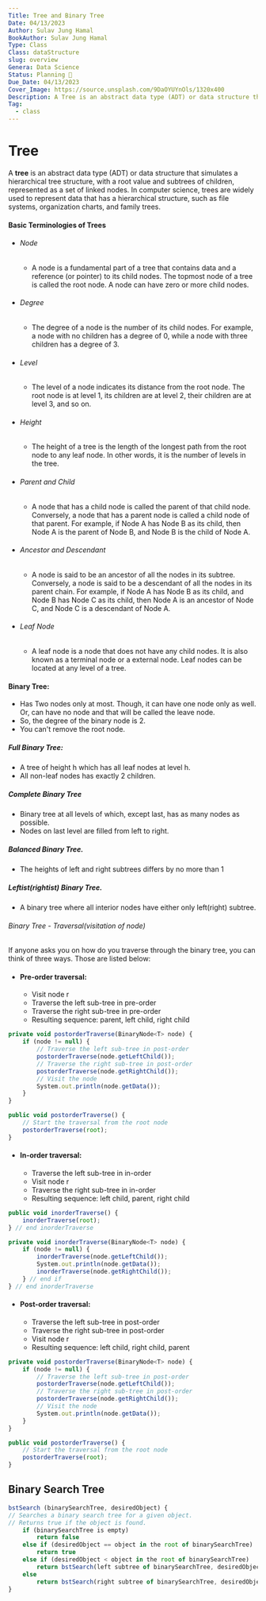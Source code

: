 ```yaml
---
Title: Tree and Binary Tree
Date: 04/13/2023
Author: Sulav Jung Hamal
BookAuthor: Sulav Jung Hamal
Type: Class
Class: dataStructure
slug: overview
Genera: Data Science 
Status: Planning 🔗
Due_Date: 04/13/2023
Cover_Image: https://source.unsplash.com/9DaOYUYnOls/1320x400
Description: A Tree is an abstract data type (ADT) or data structure that simulates a hierarchical tree structure, with a root value and subtrees of children, represented as a set of linked nodes.
Tag:
  - class
---
```


# Tree 
A **tree** is an abstract data type (ADT) or data structure that simulates a hierarchical tree structure, with a root value and subtrees of children, represented as a set of linked nodes. In computer science, trees are widely used to represent data that has a hierarchical structure, such as file systems, organization charts, and family trees.

#### Basic Terminologies of Trees

- ###### Node
	- A node is a fundamental part of a tree that contains data and a reference (or pointer) to its child nodes. The topmost node of a tree is called the root node. A node can have zero or more child nodes.

- ###### Degree
	- The degree of a node is the number of its child nodes. For example, a node with no children has a degree of 0, while a node with three children has a degree of 3.

- ###### Level
	- The level of a node indicates its distance from the root node. The root node is at level 1, its children are at level 2, their children are at level 3, and so on.

- ###### Height
	- The height of a tree is the length of the longest path from the root node to any leaf node. In other words, it is the number of levels in the tree.

- ###### Parent and Child
	- A node that has a child node is called the parent of that child node. Conversely, a node that has a parent node is called a child node of that parent. For example, if Node A has Node B as its child, then Node A is the parent of Node B, and Node B is the child of Node A.

- ###### Ancestor and Descendant
	- A node is said to be an ancestor of all the nodes in its subtree. Conversely, a node is said to be a descendant of all the nodes in its parent chain. For example, if Node A has Node B as its child, and Node B has Node C as its child, then Node A is an ancestor of Node C, and Node C is a descendant of Node A.

- ###### Leaf Node
	- A leaf node is a node that does not have any child nodes. It is also known as a terminal node or a external node. Leaf nodes can be located at any level of a tree.

#### Binary Tree:
- Has Two nodes only at most. Though, it can have one node only as well. Or, can have no node and that will be called the leave node. 
- So, the degree of the binary node is 2. 
- You can't remove the root node. 
##### Full Binary Tree: 
- A tree of height h which has all leaf nodes at level h. 
- All non-leaf nodes has exactly 2 children. 
##### Complete Binary Tree
- Binary tree at all levels of which, except last, has as many nodes as possible. 
- Nodes on last level are filled from left to right. 
##### Balanced Binary Tree. 
- The heights of left and right subtrees differs by no more than 1
##### Leftist(rightist) Binary Tree.
- A binary tree where all interior nodes have either only left(right) subtree.
###### Binary Tree - Traversal(visitation of node)
If anyone asks you on how do you traverse through the binary tree, you can think of three ways. Those are listed below: 
- #### Pre-order traversal:
    -   Visit node r
    -   Traverse the left sub-tree in pre-order
    -   Traverse the right sub-tree in pre-order
    -   Resulting sequence: parent, left child, right child
```js
private void postorderTraverse(BinaryNode<T> node) {
    if (node != null) {
        // Traverse the left sub-tree in post-order
        postorderTraverse(node.getLeftChild());
        // Traverse the right sub-tree in post-order
        postorderTraverse(node.getRightChild());
        // Visit the node
        System.out.println(node.getData());
    }
}

public void postorderTraverse() {
    // Start the traversal from the root node
    postorderTraverse(root);
}

```

- #### In-order traversal:
    -   Traverse the left sub-tree in in-order
    -   Visit node r
    -   Traverse the right sub-tree in in-order
    -   Resulting sequence: left child, parent, right child
```js
public void inorderTraverse() {  
	inorderTraverse(root);  
} // end inorderTraverse

private void inorderTraverse(BinaryNode<T> node) {  
	if (node != null) {  
		inorderTraverse(node.getLeftChild());  
		System.out.println(node.getData());  
		inorderTraverse(node.getRightChild());  
	} // end if  
} // end inorderTraverse
```

- #### Post-order traversal:
    -   Traverse the left sub-tree in post-order
    -   Traverse the right sub-tree in post-order
    -   Visit node r
    -   Resulting sequence: left child, right child, parent
```js
private void postorderTraverse(BinaryNode<T> node) {
    if (node != null) {
        // Traverse the left sub-tree in post-order
        postorderTraverse(node.getLeftChild());
        // Traverse the right sub-tree in post-order
        postorderTraverse(node.getRightChild());
        // Visit the node
        System.out.println(node.getData());
    }
}

public void postorderTraverse() {
    // Start the traversal from the root node
    postorderTraverse(root);
}

```

## Binary Search Tree
```js
bstSearch (binarySearchTree, desiredObject) {  
// Searches a binary search tree for a given object.  
// Returns true if the object is found.  
	if (binarySearchTree is empty)  
		return false  
	else if (desiredObject == object in the root of binarySearchTree)  
		return true  
	else if (desiredObject < object in the root of binarySearchTree)  
		return bstSearch(left subtree of binarySearchTree, desiredObject)  
	else  
		return bstSearch(right subtree of binarySearchTree, desiredObject)  
}
```

